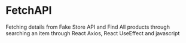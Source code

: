 # FetchAPI
Fetching details from Fake Store API and Find All products through searching an item  through React Axios, React UseEffect  and javascript
